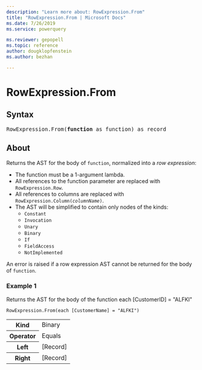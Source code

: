 ```yaml
---
description: "Learn more about: RowExpression.From"
title: "RowExpression.From | Microsoft Docs"
ms.date: 7/26/2019
ms.service: powerquery

ms.reviewer: gepopell
ms.topic: reference
author: dougklopfenstein
ms.author: bezhan

---
```

# RowExpression.From

## Syntax

<pre>
RowExpression.From(<b>function</b> as function) as record
</pre>  
  
## About  

Returns the AST for the body of <code>function</code>, normalized into a <i>row expression</i>: <ul> <li>The function must be a 1-argument lambda.</li> <li>All references to the function parameter are replaced with <code>RowExpression.Row</code>.</li> <li>All references to columns are replaced with <code>RowExpression.Column(<i>columnName</i>)</code>.</li> <li>The AST will be simplified to contain only nodes of the kinds: <ul> <li><code>Constant</code></li> <li><code>Invocation</code></li> <li><code>Unary</code></li> <li><code>Binary</code></li> <li><code>If</code></li> <li><code>FieldAccess</code></li> <li><code>NotImplemented</code></li> </ul> </li> </ul> </p> </p>An error is raised if a row expression AST cannot be returned for the body of <code>function</code>.
  
### Example 1  
Returns the AST for the body of the function each [CustomerID] = "ALFKI"  
  
```powerquery-m
RowExpression.From(each [CustomerName] = "ALFKI")  
```  

<table> <tr> <th>Kind</th> <td>Binary</td> </tr> <tr> <th>Operator</th> <td>Equals</td> </tr> <tr> <th>Left</th> <td>[Record]</td> </tr> <tr> <th>Right</th> <td>[Record]</td> </tr> </table>


